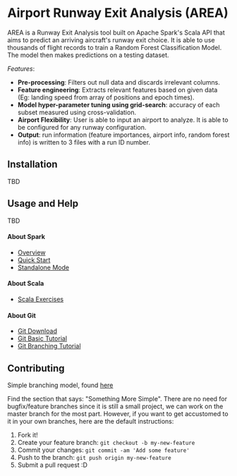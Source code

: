 # Airport Runway Exit Analysis (AREA)

AREA is a Runway Exit Analysis tool built on Apache Spark's Scala API that aims to predict an arriving aircraft's runway exit choice. It is able to use thousands of flight records to train a Random Forest Classification Model. The model then makes predictions on a testing dataset.

*Features*:
 - **Pre-processing**: Filters out null data and discards irrelevant columns.
 - **Feature engineering**: Extracts relevant features based on given data (Eg: landing speed from array of positions and epoch times).
 - **Model hyper-parameter tuning using grid-search**: accuracy of each subset measured using cross-validation.
 - **Airport Flexibility**: User is able to input an airport to analyze. It is able to be configured for any runway configuration.
 - **Output**: run information (feature importances, airport info, random forest info) is written to 3 files with a run ID number.

## Installation
TBD

## Usage and Help
TBD

#### About Spark

 - [Overview](http://spark.apache.org/docs/latest/index.html)
 - [Quick Start](http://spark.apache.org/docs/latest/quick-start.html)
 - [Standalone Mode](http://spark.apache.org/docs/latest/spark-standalone.html)

#### About Scala

 - [Scala Exercises](https://www.scala-exercises.org/std_lib/asserts)

#### About Git
* [Git Download](https://git-scm.com/downloads)
* [Git Basic Tutorial](https://try.github.io/)
* [Git Branching Tutorial](http://learngitbranching.js.org/)

## Contributing
Simple branching model, found [here](https://barro.github.io/2016/02/a-succesful-git-branching-model-considered-harmful/#figure-cactus-model)

Find the section that says: "Something More Simple". There are no need for bugfix/feature branches since it is still a small project, we can work on the master branch for the most part. However, if you want to get accustomed to it in your own branches, here are the default instructions:

1. Fork it!
2. Create your feature branch: `git checkout -b my-new-feature`
3. Commit your changes: `git commit -am 'Add some feature'`
4. Push to the branch: `git push origin my-new-feature`
5. Submit a pull request :D
